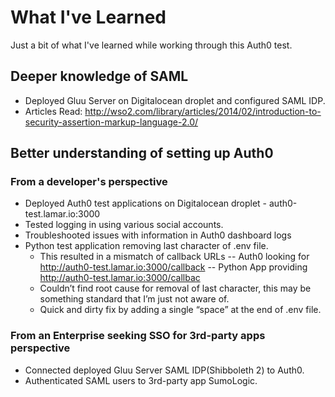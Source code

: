 # What I've Learned
Just a bit of what I've learned while working through this Auth0 test.

## Deeper knowledge of SAML
* Deployed Gluu Server on Digitalocean droplet and configured SAML IDP.
* Articles Read: http://wso2.com/library/articles/2014/02/introduction-to-security-assertion-markup-language-2.0/

## Better understanding of setting up Auth0

### From a developer's perspective
* Deployed Auth0 test applications on Digitalocean droplet - auth0-test.lamar.io:3000
* Tested logging in using various social accounts.
* Troubleshooted issues with information in Auth0 dashboard logs
* Python test application removing last character of .env file.
  * This resulted in a mismatch of callback URLs -- Auth0 looking for http://auth0-test.lamar.io:3000/callback -- Python App providing http://auth0-test.lamar.io:3000/callbac 
  * Couldn’t find root cause for removal of last character, this may be something standard that I’m just not aware of. 
  * Quick and dirty fix by adding a single “space” at the end of .env file. 

### From an Enterprise seeking SSO for 3rd-party apps perspective
* Connected deployed Gluu Server SAML IDP(Shibboleth 2) to Auth0.
* Authenticated SAML users to 3rd-party app SumoLogic.
